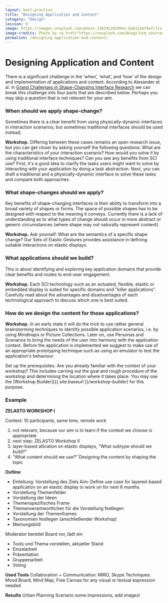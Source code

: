 ```yaml
---
layout: best-practice
title: "Designing Application and Content"
category: "Design"
lession: 9
image: https://images.unsplash.com/photo-1581922819941-6ab31ab79afc?ixlib=rb-1.2.1&ixid=eyJhcHBfaWQiOjEyMDd9&auto=format&fit=crop&w=2000&q=80
image-credits: Photo by <a href="https://unsplash.com/@usgs?utm_source=unsplash&amp;utm_medium=referral&amp;utm_content=creditCopyText">USGS</a> on <a href="/s/photos/shape-change?utm_source=unsplash&amp;utm_medium=referral&amp;utm_content=creditCopyText">Unsplash</a>
permalink: /designing-application-and-content/
---
```


# Designing Application and Content
There is a significant challenge in the ‘when’, ‘what’, and ‘how’ of the design and implementation of applications and content. According to Alexander et al. in [Grand Challenges in Shape-Changing Interface Research]({site.baseurl}}/resources) we can break this challenge into four parts that are described below. Perhaps you may skip a question that is not relevant for your aim. 

### When should we apply shape-change?
Sometimes there is a clear benefit from using physically-dynamic interfaces in interaction scenarios, but sometimes traditional interfaces should be used instead. 

**Workshop.**
Differing between these cases remains an open research issue, but you can get closer by asking yourself the following questions: What are the characteristics of your interaction scenario? How would you solve it by using traditional interface techniques? Can you see any benefits from SCI use? First, it's a good idea to clarify the tasks users might want to solve by interacting with your application by doing a task abstraction. Next, you can draft a traditional and a physically-dynamic interface to solve these tasks and compare both approaches. 

### What shape-changes should we apply?  
Key benefits of shape-changing interfaces is their ability to transform into a broad variety of shapes or forms. The space of possible shapes has to be designed with respect to the meaning it conveys. Currently there is a lack of understanding as to what types of change should occur in more abstract or generic circumstances (where shape may not naturally represent content).

**Workshop.**
 Ask yourself: What are the semantics of a specific shape change? Our Sets of Elastic Gestures provides assistance in defining suitable interactions on elastic displays. 

### What applications should we build?    
This is about identifying and exploring key application domains that provide clear benefits and routes to end-user engagement. 

**Workshop.**
Each SCI technology such as an actuated, flexible, elastic or embedded display is suited for specific domains and "killer applications". Carefully read about the advantages and disadvantages of each technological approach to discuss which one is best suited.

### How do we design the content for those applications?  

**Workshop.**
In an early state it will do the trick to use rather general brainstorming techniques to identify possible application scenarios, i.e. by using Mindmaps or Picture Collections. Later on, use Personas and Scenarios to bring the needs of the user into harmony with the application context. Before the application is implemented we suggest to make use of an appropriate prototyping technique such as using an emulator to test the application's behaviour.

Set up the prerequisites. Are you already familiar with the context of your workshop? This includes carving out the goal and rough procedure of the workshop and determining the location where it takes place. You may use the [Workshop Builder]({{ site.baseurl }}/workshop-builder) for this purpose. 

### Example

**ZELASTO WORKSHOP I**

Context: 10 participants, same time, remote work

1. not relevant, because our aim is to learn if the context we choose is appropriate
2. next step: ZELASTO Workshop II
3. layer-based allication on elastic displays, "What subtype should we build?"
4. "What content should we use?" Designing the content by shaping the topic

**Outline**
- Einleitung: Vorstellung des Ziels
Aim: Define use case for layered-based application on an elastic display to work on for next 6 months
- Vorstellung Themenfelder
- Vorstellung der Ideen
- Themenspezifisches Frame
- Themenverantwortlichen für die Vorstellung festlegen
- Vorstellung der Themenframes
- Taxonomien festlegen (anschließender Workshop)
- Meinungsbild


Moderator bereitet Board vor, lädt ein
- Tools und Thema vorstellen, aktueller Stand
- Einzelarbeit
- Präsentation
- Gruppenarbeit
- Voting

**Used Tools**
Collaboration + Communication: MIRO, Skype
Techniques: Mood Board, Mind Map, Free Canvas for any visual or textual expression needed

**Results**
Urban Planning Scenario
some impressions, add images!

